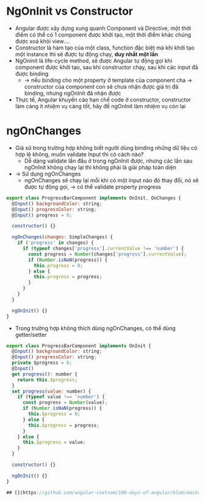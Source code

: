 # NgOnInit vs Constructor
- Angular được xây dựng xung quanh Component và Directive, một thời điểm có thể có 1 component được khởi tạo, một thời điểm khác chúng được xoá khỏi view....
- Constructor là hàm tạo của một class, function đặc biệt mà khi khởi tạo một instance thì sẽ được tự động chạy, **duy nhất một lần**
- NgOninit là life-cycle method, sẽ được Angular tự động gọi khi component được khởi tạo, sau khi constructor chạy, sau khi các input đã được binding
	- -> nếu binding cho một property ở template của component cha -> constructor của component con sẽ chưa nhận được giá trị đã binding, nhưng ngOnInit đã nhận được 
- Thực tế, Angular khuyến cáo hạn chế code ở constructor, constructor làm càng ít nhiệm vụ càng tốt, hãy để ngOnInit làm nhiệm vụ còn lại 

# ngOnChanges
- Giả sử trong trường hợp không biết người dùng binding những dữ liệu có hợp lệ không, muốn validate Input thì có cách nào?
	- Dễ dàng validate lần đầu ở trong ngOnInit được, nhưng các lần sau ngOnInit không chạy lại thì không phải là giải pháp toàn diện 
- -> Sử dụng ngOnChanges
	- ngOnChanges sẽ chạy lại mỗi khi có một input nào đó thay đổi, nó sẽ được tự động gọi, -> có thể validate property progress

```js
export class ProgressBarComponent implements OnInit, OnChanges {
  @Input() backgroundColor: string;
  @Input() progressColor: string;
  @Input() progress = 0;

  constructor() {}

  ngOnChanges(changes: SimpleChanges) {
    if ('progress' in changes) {
      if (typeof changes['progress'].currentValue !== 'number') {
        const progress = Number(changes['progress'].currentValue);
        if (Number.isNaN(progress)) {
          this.progress = 0;
        } else {
          this.progress = progress;
        }
      }
    }
  }

  ngOnInit() {}
}
```
- Trong trường hợp không thích dùng ngOnChanges, có thể dùng getter/setter 
```js
export class ProgressBarComponent implements OnInit {
  @Input() backgroundColor: string;
  @Input() progressColor: string;
  private $progress = 0;
  @Input()
  get progress(): number {
    return this.$progress;
  }
  set progress(value: number) {
    if (typeof value !== 'number') {
      const progress = Number(value);
      if (Number.isNaN(progress)) {
        this.$progress = 0;
      } else {
        this.$progress = progress;
      }
    } else {
      this.$progress = value;
    }
  }

  constructor() {}

  ngOnInit() {}
}

## [](https://github.com/angular-vietnam/100-days-of-angular/blob/master/Day007-Component-Interaction-01.md#summary)
```